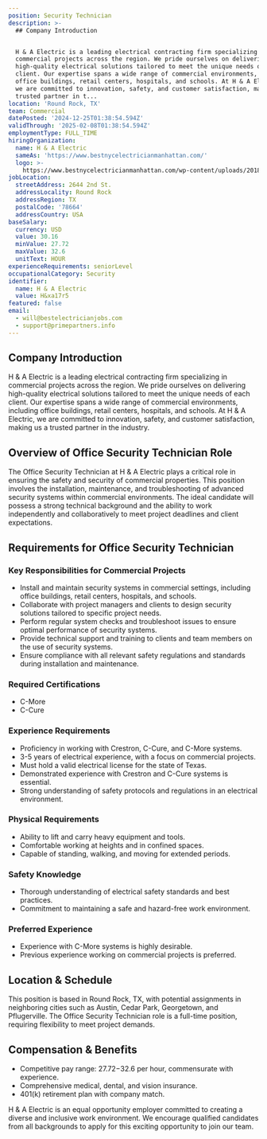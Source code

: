 ```yaml
---
position: Security Technician
description: >-
  ## Company Introduction


  H & A Electric is a leading electrical contracting firm specializing in
  commercial projects across the region. We pride ourselves on delivering
  high-quality electrical solutions tailored to meet the unique needs of each
  client. Our expertise spans a wide range of commercial environments, including
  office buildings, retail centers, hospitals, and schools. At H & A Electric,
  we are committed to innovation, safety, and customer satisfaction, making us a
  trusted partner in t...
location: 'Round Rock, TX'
team: Commercial
datePosted: '2024-12-25T01:38:54.594Z'
validThrough: '2025-02-08T01:38:54.594Z'
employmentType: FULL_TIME
hiringOrganization:
  name: H & A Electric
  sameAs: 'https://www.bestnycelectricianmanhattan.com/'
  logo: >-
    https://www.bestnycelectricianmanhattan.com/wp-content/uploads/2018/11/HA-NYC-Electrician-copy11.png
jobLocation:
  streetAddress: 2644 2nd St.
  addressLocality: Round Rock
  addressRegion: TX
  postalCode: '78664'
  addressCountry: USA
baseSalary:
  currency: USD
  value: 30.16
  minValue: 27.72
  maxValue: 32.6
  unitText: HOUR
experienceRequirements: seniorLevel
occupationalCategory: Security
identifier:
  name: H & A Electric
  value: H&xa17r5
featured: false
email:
  - will@bestelectricianjobs.com
  - support@primepartners.info
---
```




## Company Introduction

H & A Electric is a leading electrical contracting firm specializing in commercial projects across the region. We pride ourselves on delivering high-quality electrical solutions tailored to meet the unique needs of each client. Our expertise spans a wide range of commercial environments, including office buildings, retail centers, hospitals, and schools. At H & A Electric, we are committed to innovation, safety, and customer satisfaction, making us a trusted partner in the industry.

## Overview of Office Security Technician Role

The Office Security Technician at H & A Electric plays a critical role in ensuring the safety and security of commercial properties. This position involves the installation, maintenance, and troubleshooting of advanced security systems within commercial environments. The ideal candidate will possess a strong technical background and the ability to work independently and collaboratively to meet project deadlines and client expectations.

## Requirements for Office Security Technician

### Key Responsibilities for Commercial Projects

- Install and maintain security systems in commercial settings, including office buildings, retail centers, hospitals, and schools.
- Collaborate with project managers and clients to design security solutions tailored to specific project needs.
- Perform regular system checks and troubleshoot issues to ensure optimal performance of security systems.
- Provide technical support and training to clients and team members on the use of security systems.
- Ensure compliance with all relevant safety regulations and standards during installation and maintenance.

### Required Certifications

- C-More
- C-Cure

### Experience Requirements

- Proficiency in working with Crestron, C-Cure, and C-More systems.
- 3-5 years of electrical experience, with a focus on commercial projects.
- Must hold a valid electrical license for the state of Texas.
- Demonstrated experience with Crestron and C-Cure systems is essential.
- Strong understanding of safety protocols and regulations in an electrical environment.

### Physical Requirements

- Ability to lift and carry heavy equipment and tools.
- Comfortable working at heights and in confined spaces.
- Capable of standing, walking, and moving for extended periods.

### Safety Knowledge

- Thorough understanding of electrical safety standards and best practices.
- Commitment to maintaining a safe and hazard-free work environment.

### Preferred Experience

- Experience with C-More systems is highly desirable.
- Previous experience working on commercial projects is preferred.

## Location & Schedule

This position is based in Round Rock, TX, with potential assignments in neighboring cities such as Austin, Cedar Park, Georgetown, and Pflugerville. The Office Security Technician role is a full-time position, requiring flexibility to meet project demands.

## Compensation & Benefits

- Competitive pay range: $27.72-$32.6 per hour, commensurate with experience.
- Comprehensive medical, dental, and vision insurance.
- 401(k) retirement plan with company match.

H & A Electric is an equal opportunity employer committed to creating a diverse and inclusive work environment. We encourage qualified candidates from all backgrounds to apply for this exciting opportunity to join our team.
